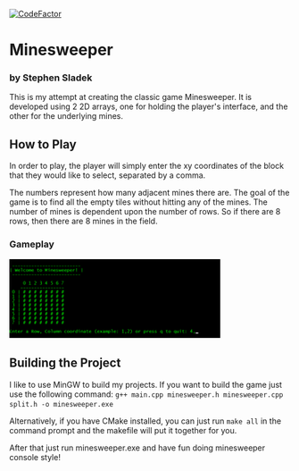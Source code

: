 <a href="https://www.codefactor.io/repository/github/stanecobalt/mine-sweeper"><img src="https://www.codefactor.io/repository/github/stanecobalt/mine-sweeper/badge" alt="CodeFactor" /></a>
# Minesweeper
### by Stephen Sladek

This is my attempt at creating the classic game Minesweeper. It is developed using 2 2D arrays, one for holding the player's interface, and the other for the underlying mines.

## How to Play
In order to play, the player will simply enter the xy coordinates of the block that they would like to select, separated by a comma.

The numbers represent how many adjacent mines there are. The goal of the game is to find all the empty tiles without hitting any of the mines. The number of mines is dependent upon the number of rows. So if there are 8 rows, then there are 8 mines in the field.

### Gameplay
<img src="images/playthrough.gif" alt="animated playthrough of minesweeper" width="75%" />

## Building the Project

I like to use MinGW to build my projects. If you want to build the game just use the following command:
`g++ main.cpp minesweeper.h minesweeper.cpp split.h -o minesweeper.exe`

Alternatively, if you have CMake installed, you can just run `make all` in the command prompt and the makefile will put it together for you.

After that just run minesweeper.exe and have fun doing minesweeper console style!
